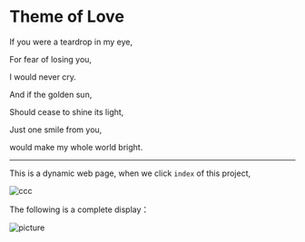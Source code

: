 # Theme of Love


If you were a teardrop in my eye, 

For fear of losing you,

I would never cry. 

And if the golden sun,

Should cease to shine its light, 

Just one smile from you, 

would make my whole world bright.

----------

This is a dynamic web page, when we click `index` of this project,

![ccc](http://img.blog.csdn.net/20170425153308116)


The following is a complete display：


![picture](http://img.blog.csdn.net/20171012193500965)
